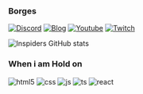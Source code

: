 ### Borges

[![Discord](https://img.shields.io/badge/Discord-7289DA?style=for-the-badge&logo=discord&logoColor=white)]()
[![Blog](https://img.shields.io/badge/Ghost-000?style=for-the-badge&logo=ghost&logoColor=yellow)]()
[![Youtube](https://img.shields.io/badge/YouTube-FF0000?style=for-the-badge&logo=youtube&logoColor=white)]()
[![Twitch](https://img.shields.io/badge/Twitch-9146FF?style=for-the-badge&logo=twitch&logoColor=white)]()




![Inspiders GitHub stats](https://github-readme-stats.vercel.app/api?username=Moisesborge&show_icons=true&theme=radical)


### When i am Hold on

<div style="display: inline_block">
  <img align="center" alt="html5" src="https://img.shields.io/badge/HTML5-E34F26?style=for-the-badge&logo=html5&logoColor=white" />
  <img align="center" alt="css" src="https://img.shields.io/badge/CSS3-1572B6?style=for-the-badge&logo=css3&logoColor=white" />
  <img align="center" alt="js" src="https://img.shields.io/badge/JavaScript-F7DF1E?style=for-the-badge&logo=javascript&logoColor=black" />
  <img align="center" alt="ts" src="https://img.shields.io/badge/TypeScript-007ACC?style=for-the-badge&logo=typescript&logoColor=white" />
  <img align="center" alt="react" src="https://img.shields.io/badge/React-20232A?style=for-the-badge&logo=react&logoColor=61DAFB" />
 



 
